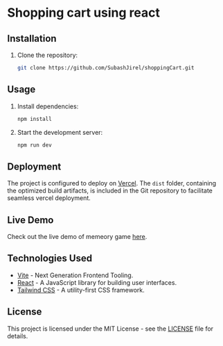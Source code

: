# Shopping cart using react

## Installation

1. Clone the repository:

   ```bash
   git clone https://github.com/SubashJirel/shoppingCart.git
   ```

## Usage

1. Install dependencies:

   ```bash
   npm install
   ```

2. Start the development server:

   ```bash
   npm run dev
   ```

## Deployment

The project is configured to deploy on [Vercel](https://www.vercel.com/). The `dist` folder, containing the optimized build artifacts, is included in the Git repository to facilitate seamless vercel deployment.

## Live Demo

Check out the live demo of memeory game [here](https://shopping-cart-sigma-khaki.vercel.app/).

## Technologies Used

- [Vite](https://vitejs.dev/) - Next Generation Frontend Tooling.
- [React](https://reactjs.org/) - A JavaScript library for building user interfaces.
- [Tailwind CSS](https://tailwindcss.com/) - A utility-first CSS framework.

## License

This project is licensed under the MIT License - see the [LICENSE](LICENSE) file for details.
